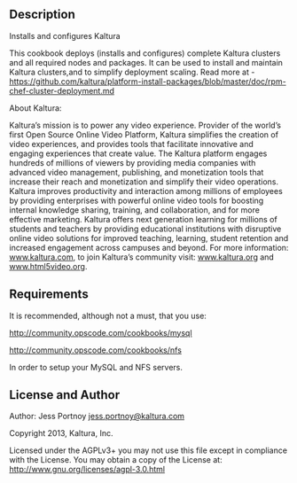 
## Description

Installs and configures Kaltura

This cookbook deploys (installs and configures) complete Kaltura clusters and all required nodes and packages. It can be used to install and maintain Kaltura clusters,and to simplify deployment scaling.
Read more at -
https://github.com/kaltura/platform-install-packages/blob/master/doc/rpm-chef-cluster-deployment.md

About Kaltura:  

Kaltura’s mission is to power any video experience. Provider of the world’s first Open Source Online Video Platform, Kaltura simplifies the creation of video experiences, and provides tools that facilitate innovative and engaging experiences that create value. The Kaltura platform engages hundreds of millions of viewers by providing media companies with advanced video management, publishing, and monetization tools that increase their reach and monetization and simplify their video operations. Kaltura improves productivity and interaction among millions of employees by providing enterprises with powerful online video tools for boosting internal knowledge sharing, training, and collaboration, and for more effective marketing. Kaltura offers next generation learning for millions of students and teachers by providing educational institutions with disruptive online video solutions for improved teaching, learning, student retention and increased engagement across campuses and beyond.  For more information: www.kaltura.com, to join Kaltura’s community visit: www.kaltura.org and www.html5video.org.


## Requirements
It is recommended, although not a must, that you use:

http://community.opscode.com/cookbooks/mysql

http://community.opscode.com/cookbooks/nfs

In order to setup your MySQL and NFS servers.

## License and Author

Author: Jess Portnoy <jess.portnoy@kaltura.com> 

Copyright 2013, Kaltura, Inc.

Licensed under the AGPLv3+ 
you may not use this file except in compliance with the License.
You may obtain a copy of the License at:
http://www.gnu.org/licenses/agpl-3.0.html

